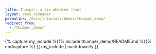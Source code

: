 ```yaml
---
title: Thumper, a six-wheeled robot
layout: docs_noheader
permalink: /docs/tutorials/demos/thumper_demo/
redirect_from:
  - /thumper_demo/
---
```


{% capture my_include %}{% include thumper_demo/README.md %}{% endcapture %}
{{ my_include | markdownify }}
